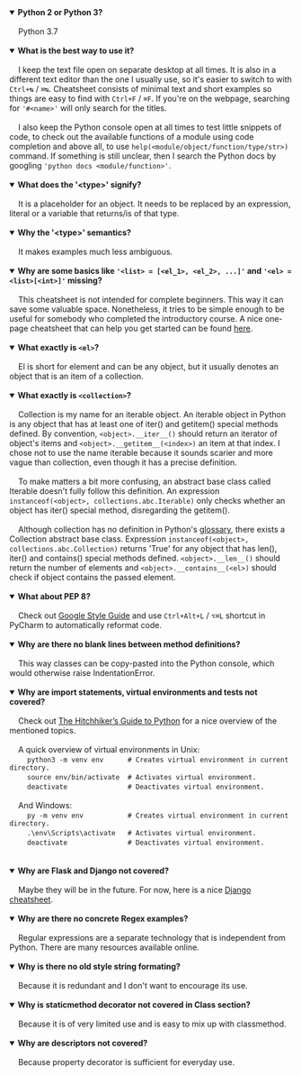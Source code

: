 <details open><summary><strong>Python 2 or Python 3?</strong></summary><br>
&nbsp;&nbsp;&nbsp;&nbsp;Python 3.7
</details><br>

<details open><summary><strong>What is the best way to use it?</strong></summary><br>
&nbsp;&nbsp;&nbsp;&nbsp;I keep the text file open on separate desktop at all times. It is also in a different text editor than the one I usually use, so it's easier to switch to with <code>Ctrl+↹</code> / <code>⌘↹</code>. Cheatsheet consists of minimal text and short examples so things are easy to find with <code>Ctrl+F</code> / <code>⌘F</code>. If you're on the webpage, searching for <code>'#&lt;name&gt;'</code> will only search for the titles.<br><br>
&nbsp;&nbsp;&nbsp;&nbsp;I also keep the Python console open at all times to test little snippets of code, to check out the available functions of a module using code completion and above all, to use <code>help(&lt;module/object/function/type/str&gt;)</code> command. If something is still unclear, then I search the Python docs by googling <code>'python docs &lt;module/function&gt;'</code>.
</details><br>

<details open><summary><strong>What does the '&lt;type&gt;' signify?</strong></summary><br>
&nbsp;&nbsp;&nbsp;&nbsp;It is a placeholder for an object. It needs to be replaced by an expression, literal or a variable that returns/is of that type.
</details><br>

<details open><summary><strong>Why the '&lt;type&gt;' semantics?</strong></summary><br>
&nbsp;&nbsp;&nbsp;&nbsp;It makes examples much less ambiguous.
</details><br>

<details open><summary><strong>Why are some basics like <code>'&lt;list&gt; = [&lt;el_1&gt;, &lt;el_2&gt;, ...]'</code> and <code>'&lt;el&gt; = &lt;list&gt;[&lt;int&gt;]'</code> missing?</strong></summary><br>
&nbsp;&nbsp;&nbsp;&nbsp;This cheatsheet is not intended for complete beginners. This way it can save some valuable space. Nonetheless, it tries to be simple enough to be useful for somebody who completed the introductory course. A nice one-page cheatsheet that can help you get started can be found <a href="https://github.com/kickstartcoding/cheatsheets/blob/master/build/topical/python.pdf">here</a>.</details><br>

<details open><summary><strong>What exactly is <code>&lt;el&gt;</code>?</strong></summary><br>
&nbsp;&nbsp;&nbsp;&nbsp;El is short for element and can be any object, but it usually denotes an object that is an item of a collection.
</details><br>

<details open><summary><strong>What exactly is <code>&lt;collection&gt;</code>?</strong></summary><br>
&nbsp;&nbsp;&nbsp;&nbsp;Collection is my name for an iterable object. An iterable object in Python is any object that has at least one of iter() and getitem() special methods defined. By convention, <code>&lt;object&gt;.__iter__()</code> should return an iterator of object's items and <code>&lt;object&gt;.__getitem__(&lt;index&gt;)</code> an item at that index. I chose not to use the name iterable because it sounds scarier and more vague than collection, even though it has a precise definition.<br><br>
&nbsp;&nbsp;&nbsp;&nbsp;To make matters a bit more confusing, an abstract base class called Iterable doesn't fully follow this definition. An expression <code>instanceof(&lt;object&gt;, collections.abc.Iterable)</code> only checks whether an object has iter() special method, disregarding the getitem().<br><br>
&nbsp;&nbsp;&nbsp;&nbsp;Although collection has no definition in Python's <a href="https://docs.python.org/3/glossary.html">glossary</a>, there exists a Collection abstract base class. Expression <code>instanceof(&lt;object&gt;, collections.abc.Collection)</code> returns 'True' for any object that has len(), iter() and contains() special methods defined. <code>&lt;object&gt;.__len__()</code> should return the number of elements and <code>&lt;object&gt;.__contains__(&lt;el&gt;)</code> should check if object contains the passed element.
</details><br>

<details open><summary><strong>What about PEP 8?</strong></summary><br>
&nbsp;&nbsp;&nbsp;&nbsp;Check out <a href="https://google.github.io/styleguide/pyguide.html">Google Style Guide</a> and use <code>Ctrl+Alt+L</code> / <code>⌥⌘L</code> shortcut in PyCharm to automatically reformat code.
</details><br>

<details open><summary><strong>Why are there no blank lines between method definitions?</strong></summary><br>
&nbsp;&nbsp;&nbsp;&nbsp;This way classes can be copy-pasted into the Python console, which would otherwise raise IndentationError.
</details><br>

<details open><summary><strong>Why are import statements, virtual environments and tests not covered?</strong></summary><br>
&nbsp;&nbsp;&nbsp;&nbsp;Check out <a href="https://docs.python-guide.org/">The Hitchhiker’s Guide to Python</a> for a nice overview of the mentioned topics.<br><br>
&nbsp;&nbsp;&nbsp;&nbsp;A quick overview of virtual environments in Unix:<br>
&nbsp;&nbsp;&nbsp;&nbsp;&nbsp;&nbsp;&nbsp;&nbsp;<code>python3 -m venv env&nbsp;&nbsp;&nbsp;&nbsp;&nbsp;&nbsp;# Creates virtual environment in current directory.</code><br>
&nbsp;&nbsp;&nbsp;&nbsp;&nbsp;&nbsp;&nbsp;&nbsp;<code>source env/bin/activate&nbsp;&nbsp;# Activates virtual environment.</code><br>
&nbsp;&nbsp;&nbsp;&nbsp;&nbsp;&nbsp;&nbsp;&nbsp;<code>deactivate&nbsp;&nbsp;&nbsp;&nbsp;&nbsp;&nbsp;&nbsp;&nbsp;&nbsp;&nbsp;&nbsp;&nbsp;&nbsp;&nbsp;&nbsp;# Deactivates virtual environment.</code><br><br>
&nbsp;&nbsp;&nbsp;&nbsp;And Windows:<br>
&nbsp;&nbsp;&nbsp;&nbsp;&nbsp;&nbsp;&nbsp;&nbsp;<code>py -m venv env&nbsp;&nbsp;&nbsp;&nbsp;&nbsp;&nbsp;&nbsp;&nbsp;&nbsp;&nbsp;&nbsp;# Creates virtual environment in current directory.</code><br>
&nbsp;&nbsp;&nbsp;&nbsp;&nbsp;&nbsp;&nbsp;&nbsp;<code>.\env\Scripts\activate&nbsp;&nbsp;&nbsp;# Activates virtual environment.</code><br>
&nbsp;&nbsp;&nbsp;&nbsp;&nbsp;&nbsp;&nbsp;&nbsp;<code>deactivate&nbsp;&nbsp;&nbsp;&nbsp;&nbsp;&nbsp;&nbsp;&nbsp;&nbsp;&nbsp;&nbsp;&nbsp;&nbsp;&nbsp;&nbsp;# Deactivates virtual environment.</code><br><br>
</details><br>

<details open><summary><strong>Why are Flask and Django not covered?</strong></summary><br>
&nbsp;&nbsp;&nbsp;&nbsp;Maybe they will be in the future. For now, here is a nice <a href="https://github.com/kickstartcoding/cheatsheets/blob/master/build/topical/django.jpg">Django cheatsheet</a>.
</details><br>

<details open><summary><strong>Why are there no concrete Regex examples?</strong></summary><br>
&nbsp;&nbsp;&nbsp;&nbsp;Regular expressions are a separate technology that is independent from Python. There are many resources available online.
</details><br>

<details open><summary><strong>Why is there no old style string formating?</strong></summary><br>
&nbsp;&nbsp;&nbsp;&nbsp;Because it is redundant and I don't want to encourage its use.
</details><br>

<details open><summary><strong>Why is staticmethod decorator not covered in Class section?</strong></summary><br>
&nbsp;&nbsp;&nbsp;&nbsp;Because it is of very limited use and is easy to mix up with classmethod.
</details><br>

<details open><summary><strong>Why are descriptors not covered?</strong></summary><br>
&nbsp;&nbsp;&nbsp;&nbsp;Because property decorator is sufficient for everyday use.
</details><br>